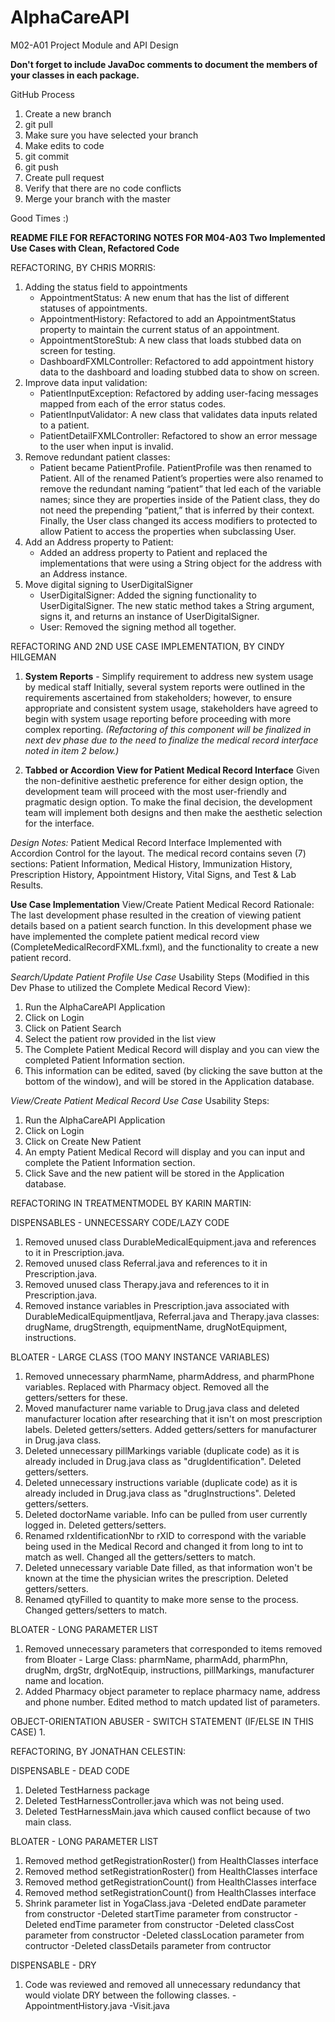 # AlphaCareAPI
M02-A01 Project Module and API Design 

**Don't forget to include JavaDoc comments to document the members of your classes in each package.**

GitHub Process
1) Create a new branch
2) git pull
3) Make sure you have selected your branch 
4) Make edits to code
5) git commit
6) git push
7) Create pull request
8) Verify that there are no code conflicts
9) Merge your branch with the master

Good Times :)

**README FILE FOR REFACTORING NOTES FOR M04-A03 Two Implemented Use Cases with Clean, Refactored Code**

REFACTORING, BY CHRIS MORRIS:
1. Adding the status field to appointments
	- AppointmentStatus: A new enum that has the list of different statuses of appointments.
	- AppointmentHistory: Refactored to add an AppointmentStatus property to maintain the current status of an appointment.
	- AppointmentStoreStub: A new class that loads stubbed data on screen for testing.
	- DashboardFXMLController: Refactored to add appointment history data to the dashboard and loading stubbed data to show on screen.
2. Improve data input validation:
	- PatientInputException: Refactored by adding user-facing messages mapped from each of the error status codes.
	- PatientInputValidator: A new class that validates data inputs related to a patient.
	- PatientDetailFXMLController: Refactored to show an error message to the user when input is invalid.
3. Remove redundant patient classes:
	- Patient became PatientProfile. PatientProfile was then renamed to Patient. All of the renamed Patient’s properties were also renamed to remove the redundant naming “patient” that led each of the variable names; since they are properties inside of the Patient class, they do not need the prepending “patient,” that is inferred by their context. Finally, the User class changed its access modifiers to protected to allow Patient to access the properties when subclassing User.
4. Add an Address property to Patient:
	- Added an address property to Patient and replaced the implementations that were using a String object for the address with an Address instance.
5. Move digital signing to UserDigitalSigner
	- UserDigitalSigner: Added the signing functionality to UserDigitalSigner. The new static method takes a String argument, signs it, and returns an instance of UserDigitalSigner.
	- User: Removed the signing method all together.

REFACTORING AND 2ND USE CASE IMPLEMENTATION, BY CINDY HILGEMAN
1) **System Reports** - Simplify requirement to address new system usage by medical staff
Initially, several system reports were outlined in the requirements ascertained from stakeholders; however, to ensure appropriate and consistent system usage, stakeholders have agreed to begin with system usage reporting before proceeding with more complex reporting. *(Refactoring of this component will be finalized in next dev phase due to the need to finalize the medical record interface noted in item 2 below.)*

2) **Tabbed or Accordion View for Patient Medical Record Interface**
Given the non-definitive aesthetic preference for either design option, the development team will proceed with the most user-friendly and pragmatic design option. To make the final decision, the development team will implement both designs and then make the aesthetic selection for the interface.

*Design Notes:*
Patient Medical Record Interface Implemented with Accordion Control for the layout. The medical record contains seven (7) sections: Patient Information, Medical History, Immunization History, Prescription History, Appointment History, Vital Signs, and Test & Lab Results. 

**Use Case Implementation** View/Create Patient Medical Record
Rationale: The last development phase resulted in the creation of viewing patient details based on a patient search function. In this development phase we have implemented the complete patient medical record view (CompleteMedicalRecordFXML.fxml), and the functionality to create a new patient record. 

*Search/Update Patient Profile Use Case*
Usability Steps (Modified in this Dev Phase to utilized the Complete Medical Record View):
1. Run the AlphaCareAPI Application
2. Click on Login
3. Click on Patient Search
4. Select the patient row provided in the list view
5. The Complete Patient Medical Record will display and you can view the completed Patient Information section.
6. This information can be edited, saved (by clicking the save button at the bottom of the window), and will be stored in the Application database.

*View/Create Patient Medical Record Use Case*
Usability Steps:
1. Run the AlphaCareAPI Application
2. Click on Login
3. Click on Create New Patient
5. An empty Patient Medical Record will display and you can input and complete the Patient Information section.
6. Click Save and the new patient will be stored in the Application database.

REFACTORING IN TREATMENTMODEL BY KARIN MARTIN:

DISPENSABLES - UNNECESSARY CODE/LAZY CODE
1. Removed unused class DurableMedicalEquipment.java and references to it in Prescription.java. 
2. Removed unused class Referral.java and references to it in Prescription.java.
3. Removed unused class Therapy.java and references to it in Prescription.java.
4. Removed instance variables in Prescription.java associated with DurableMedicalEquipmentljava, Referral.java and Therapy.java classes: drugName, drugStrength, equipmentName, drugNotEquipment, instructions.

BLOATER - LARGE CLASS (TOO MANY INSTANCE VARIABLES)
1. Removed unnecessary pharmName, pharmAddress, and pharmPhone variables. Replaced with Pharmacy object. Removed all the getters/setters for these.
2. Moved manufacturer name variable to Drug.java class and deleted manufacturer location after researching that it isn't on most prescription labels. Deleted getters/setters. Added getters/setters for manufacturer in Drug.java class.
3. Deleted unnecessary pillMarkings variable (duplicate code) as it is already included in Drug.java class as "drugIdentification". Deleted getters/setters.
4. Deleted unnecessary instructions variable (duplicate code) as it is already included in Drug.java class as "drugInstructions". Deleted getters/setters. 
5. Deleted doctorName variable. Info can be pulled from user currently logged in. Deleted getters/setters.
6. Renamed rxIdentificationNbr to rXID to correspond with the variable being used in the Medical Record and changed it from long to int to match as well. Changed all the getters/setters to match.
7. Deleted unnecessary variable Date filled, as that information won't be known at the time the physician writes the prescription. Deleted getters/setters.
8. Renamed qtyFilled to quantity to make more sense to the process. Changed getters/setters to match.

BLOATER - LONG PARAMETER LIST
1. Removed unnecessary parameters that corresponded to items removed from Bloater - Large Class: pharmName, pharmAdd, pharmPhn, drugNm, drgStr, drgNotEquip, instructions, pillMarkings, manufacturer name and location.
2. Added Pharmacy object parameter to replace pharmacy name, address and phone number. Edited method to match updated list of parameters.

OBJECT-ORIENTATION ABUSER - SWITCH STATEMENT (IF/ELSE IN THIS CASE)
1. 

REFACTORING, BY JONATHAN CELESTIN:

DISPENSABLE - DEAD CODE
1. Deleted TestHarness package
2. Deleted TestHarnessController.java which was not being used.
3. Deleted TestHarnessMain.java which caused conflict because of two main class.

BLOATER - LONG PARAMETER LIST
1. Removed method getRegistrationRoster() from HealthClasses interface
2. Removed method setRegistrationRoster() from HealthClasses interface
3. Removed method getRegistrationCount() from HealthClasses interface
4. Removed method setRegistrationCount() from HealthClasses interface
5. Shrink parameter list in YogaClass.java
	-Deleted endDate parameter from constructor
	-Deleted startTime parameter from constructor
	-Deleted endTime parameter from constructor
	-Deleted classCost parameter from constructor
	-Deleted classLocation parameter from contructor
	-Deleted classDetails parameter from contructor

DISPENSABLE - DRY
1. Code was reviewed and removed all unnecessary  redundancy that would violate DRY between the following classes.
	-AppointmentHistory.java
	-Visit.java



